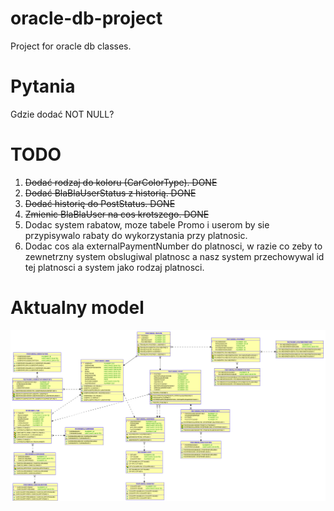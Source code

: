 # oracle-db-project
Project for oracle db classes.

# Pytania
Gdzie dodać NOT NULL?

# TODO
1. ~~Dodać rodzaj do koloru (CarColorType). DONE~~
2. ~~Dodać BlaBlaUserStatus z historią. DONE~~
3. ~~Dodać historię do PostStatus. DONE~~
4. ~~Zmienic BlaBlaUser na cos krotszego. DONE~~
5. Dodac system rabatow, moze tabele Promo i userom by sie przypisywalo rabaty do wykorzystania przy platnosic.
6. Dodac cos ala externalPaymentNumber do platnosci, w razie co zeby to zewnetrzny system obslugiwal platnosc a nasz system przechowywal id tej platnosci a system jako rodzaj platnosci.

# Aktualny model
![alt text](model.png "Model")
